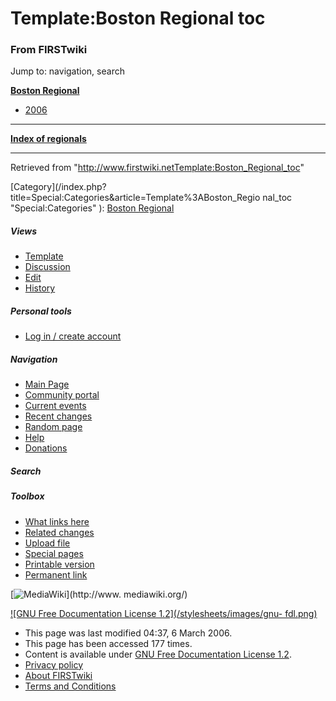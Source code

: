 # Template:Boston Regional toc

### From FIRSTwiki

Jump to: navigation, search

**[Boston Regional](Boston_Regional "Boston Regional" )**

  * [2006](/index.php?title=Boston_Regional_%282006%29&action=edit "Boston Regional \(2006\)" )

* * *

**[Index of regionals](Index_of_regionals "Index of regionals" )**  
  
---  
  
Retrieved from
"<http://www.firstwiki.netTemplate:Boston_Regional_toc>"

[Category](/index.php?title=Special:Categories&article=Template%3ABoston_Regio
nal_toc "Special:Categories" ): [Boston
Regional](Category:Boston_Regional "Category:Boston Regional" )

##### Views

  * [Template](Template:Boston_Regional_toc)
  * [Discussion](/index.php?title=Template_talk:Boston_Regional_toc&action=edit)
  * [Edit](/index.php?title=Template:Boston_Regional_toc&action=edit)
  * [History](/index.php?title=Template:Boston_Regional_toc&action=history)

##### Personal tools

  * [Log in / create account](/index.php?title=Special:Userlogin&returnto=Template:Boston_Regional_toc)

[](Main_Page "Main Page" )

##### Navigation

  * [Main Page](Main_Page)
  * [Community portal](FIRSTwiki:Community_portal)
  * [Current events](Current_events)
  * [Recent changes](Special:Recentchanges)
  * [Random page](Special:Random)
  * [Help](Help:Contents)
  * [Donations](FIRSTwiki:Site_support)

##### Search



##### Toolbox

  * [What links here](Special:Whatlinkshere/Template:Boston_Regional_toc)
  * [Related changes](Special:Recentchangeslinked/Template:Boston_Regional_toc)
  * [Upload file](Special:Upload)
  * [Special pages](Special:Specialpages)
  * [Printable version](/index.php?title=Template:Boston_Regional_toc&printable=yes)
  * [Permanent link](/index.php?title=Template:Boston_Regional_toc&oldid=44411)

[![MediaWiki](/skins/common/images/poweredby_mediawiki_88x31.png)](http://www.
mediawiki.org/)

[![GNU Free Documentation License 1.2](/stylesheets/images/gnu-
fdl.png)](http://www.gnu.org/copyleft/fdl.html)

  * This page was last modified 04:37, 6 March 2006.
  * This page has been accessed 177 times.
  * Content is available under [GNU Free Documentation License 1.2](http://www.gnu.org/copyleft/fdl.html "http://www.gnu.org/copyleft/fdl.html" ).
  * [Privacy policy](FIRSTwiki:Privacy_policy "FIRSTwiki:Privacy policy" )
  * [About FIRSTwiki](FIRSTwiki:About "FIRSTwiki:About" )
  * [Terms and Conditions](FIRSTwiki:Terms_and_conditions "FIRSTwiki:Terms and conditions" )

